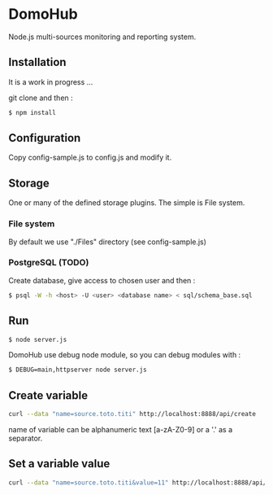 # DomoHub

Node.js multi-sources monitoring and reporting system.

## Installation

It is a work in progress ...

git clone and then :
```sh
$ npm install
```

## Configuration

Copy config-sample.js to config.js and modify it.

## Storage

One or many of the defined storage plugins. The simple is File system.

### File system

By default we use "./Files" directory (see config-sample.js)

### PostgreSQL (TODO)

Create database, give access to chosen user and then :
```sh
$ psql -W -h <host> -U <user> <database name> < sql/schema_base.sql
```

## Run

```sh
$ node server.js
```

DomoHub use debug node module, so you can debug modules with :

```sh
$ DEBUG=main,httpserver node server.js
```

## Create variable

```sh
curl --data "name=source.toto.titi" http://localhost:8888/api/create
```
name of variable can be alphanumeric text [a-zA-Z0-9] or a '.' as a separator.

## Set a variable value

```sh
curl --data "name=source.toto.titi&value=11" http://localhost:8888/api/add_value
```
